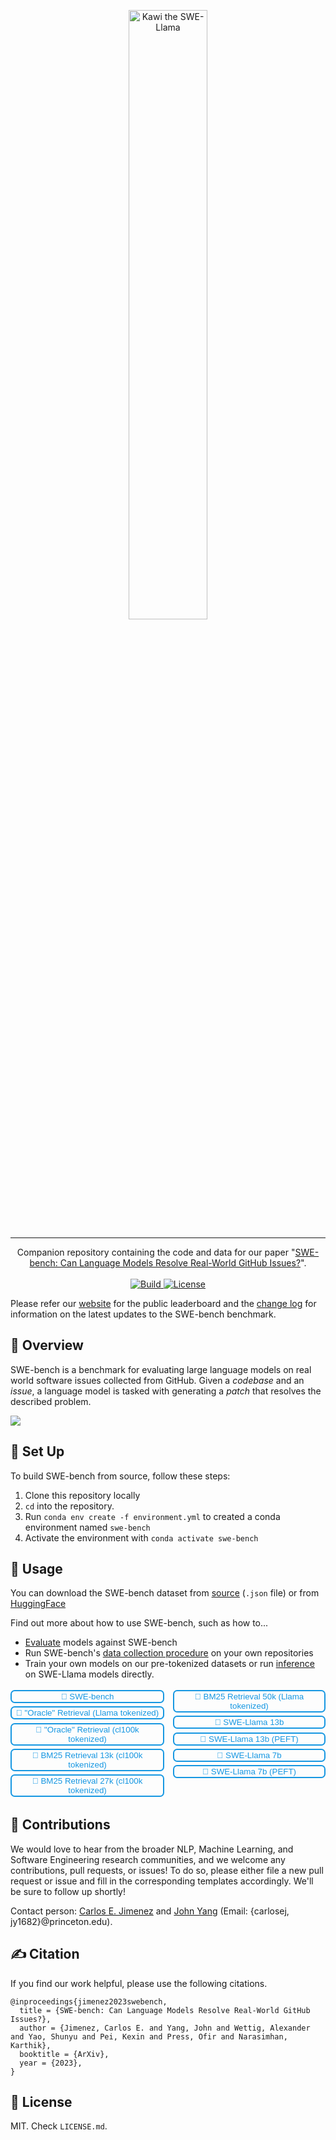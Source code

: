 <p align="center">
  <a href="https://github.com/princeton-nlp/Llamao">
    <img src="assets/swellama_banner.png" width="50%" alt="Kawi the SWE-Llama" />
  </a>
</p>

---
<p align="center">
Companion repository containing the code and data for our paper "<a href="http://swe-bench.github.io/paper.pdf">SWE-bench: Can Language Models Resolve Real-World GitHub Issues?</a>".
    </br>
    </br>
    <a href="https://www.python.org/">
        <img alt="Build" src="https://img.shields.io/badge/Python-3.8+-1f425f.svg?color=purple">
    </a>
    <a href="https://copyright.princeton.edu/policy">
        <img alt="License" src="https://img.shields.io/badge/License-MIT-blue">
    </a>
</p>

Please refer our [website](http://swe-bench.github.io) for the public leaderboard and the [change log](https://github.com/princeton-nlp/SWE-bench/blob/master/CHANGELOG.md) for information on the latest updates to the SWE-bench benchmark.

## 👋 Overview
SWE-bench is a benchmark for evaluating large language models on real world software issues collected from GitHub.
Given a *codebase* and an *issue*, a language model is tasked with generating a *patch* that resolves the described problem.

<img src="assets/teaser.png">

## 🚀 Set Up
To build SWE-bench from source, follow these steps:
1. Clone this repository locally
2. `cd` into the repository.
3. Run `conda env create -f environment.yml` to created a conda environment named `swe-bench`
4. Activate the environment with `conda activate swe-bench`

## 💽 Usage
You can download the SWE-bench dataset from [source](https://drive.google.com/uc?export=download&id=164g55i3_B78F6EphCZGtgSrd2GneFyRM) (`.json` file) or from [HuggingFace](https://huggingface.co/datasets/princeton-nlp/SWE-bench)

Find out more about how to use SWE-bench, such as how to...
* [Evaluate](https://github.com/princeton-nlp/SWE-bench/blob/master/harness/) models against SWE-bench
* Run SWE-bench's [data collection procedure](https://github.com/princeton-nlp/SWE-bench/blob/master/collect/) on your own repositories
* Train your own models on our pre-tokenized datasets or run [inference](https://github.com/princeton-nlp/SWE-bench/blob/master/inference/) on SWE-Llama models directly.

<div style="display: flex; flex-direction: row; justify-content: center;">
  <div style="display: flex; flex-direction: column; margin-right: 0.5em;">
    <a href="https://huggingface.co/datasets/princeton-nlp/SWE-bench">
      <button style="border-radius:0.5em;background-color:transparent;border:#1697e2 2px solid;margin: 0.2em 0;color:#1697e2;width:100%;cursor:pointer;">
        🤗 SWE-bench
      </button>
    </a>
    <a href="https://huggingface.co/datasets/princeton-nlp/SWE-bench_oracle_llama">
      <button style="border-radius:0.5em;background-color:transparent;border:#1697e2 2px solid;margin: 0.2em 0;color:#1697e2;width:100%;cursor:pointer;">
        🤗 "Oracle" Retrieval (Llama tokenized)
      </button>
    </a>
    <a href="https://huggingface.co/datasets/princeton-nlp/SWE-bench_oracle_cl100k">
      <button style="border-radius:0.5em;background-color:transparent;border:#1697e2 2px solid;margin: 0.2em 0;color:#1697e2;width:100%;cursor:pointer;">
        🤗 "Oracle" Retrieval (cl100k tokenized)
      </button>
    </a>
    <a href="https://huggingface.co/datasets/princeton-nlp/SWE-bench_bm25_13k_cl100k">
      <button style="border-radius:0.5em;background-color:transparent;border:#1697e2 2px solid;margin: 0.2em 0;color:#1697e2;width:100%;cursor:pointer;">
        🤗 BM25 Retrieval 13k (cl100k tokenized)
      </button>
    </a>
    <a href="https://huggingface.co/datasets/princeton-nlp/SWE-bench_bm25_27k_cl100k">
      <button style="border-radius:0.5em;background-color:transparent;border:#1697e2 2px solid;margin: 0.2em 0;color:#1697e2;width:100%;cursor:pointer;">
        🤗 BM25 Retrieval 27k (cl100k tokenized)
      </button>
    </a>
  </div>
  <div style="display: flex; flex-direction: column; margin-left: 0.5em;">
    <a href="https://huggingface.co/datasets/princeton-nlp/SWE-bench_bm25_50k_llama">
      <button style="border-radius:0.5em;background-color:transparent;border:#1697e2 2px solid;margin: 0.2em 0;color:#1697e2;width:100%;cursor:pointer;">
        🤗 BM25 Retrieval 50k (Llama tokenized)
      </button>
    </a>
    <a href="https://huggingface.co/princeton-nlp/SWE-Llama-13b">
      <button style="border-radius:0.5em;background-color:transparent;border:#1697e2 2px solid;margin: 0.2em 0;color:#1697e2;width:100%;cursor:pointer;">
        🦙 SWE-Llama 13b
      </button>
    </a>
    <a href="https://huggingface.co/princeton-nlp/SWE-Llama-13b-peft">
      <button style="border-radius:0.5em;background-color:transparent;border:#1697e2 2px solid;margin: 0.2em 0;color:#1697e2;width:100%;cursor:pointer;">
        🦙 SWE-Llama 13b (PEFT)
      </button>
    </a>
    <a href="https://huggingface.co/princeton-nlp/SWE-Llama-7b">
      <button style="border-radius:0.5em;background-color:transparent;border:#1697e2 2px solid;margin: 0.2em 0;color:#1697e2;width:100%;cursor:pointer;">
        🦙 SWE-Llama 7b
      </button>
    </a>
    <a href="https://huggingface.co/princeton-nlp/SWE-Llama-7b-peft">
      <button style="border-radius:0.5em;background-color:transparent;border:#1697e2 2px solid;margin: 0.2em 0;color:#1697e2;width:100%;cursor:pointer;">
        🦙 SWE-Llama 7b (PEFT)
      </button>
    </a>
  </div>
</div>

## 💫 Contributions
We would love to hear from the broader NLP, Machine Learning, and Software Engineering research communities, and we welcome any contributions, pull requests, or issues!
To do so, please either file a new pull request or issue and fill in the corresponding templates accordingly. We'll be sure to follow up shortly!

Contact person: [Carlos E. Jimenez](http://www.carlosejimenez.com/) and [John Yang](https://john-b-yang.github.io/) (Email: {carlosej, jy1682}@princeton.edu).

## ✍️ Citation
If you find our work helpful, please use the following citations.
```
@inproceedings{jimenez2023swebench,
  title = {SWE-bench: Can Language Models Resolve Real-World GitHub Issues?},
  author = {Jimenez, Carlos E. and Yang, John and Wettig, Alexander and Yao, Shunyu and Pei, Kexin and Press, Ofir and Narasimhan, Karthik},
  booktitle = {ArXiv},
  year = {2023},
}
```

## 🪪 License
MIT. Check `LICENSE.md`.
